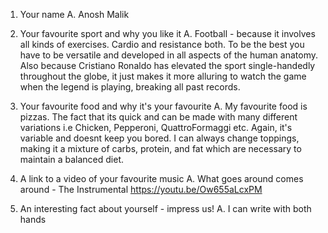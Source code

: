 1. Your name
A. Anosh Malik

2. Your favourite sport and why you like it
A. Football - because it involves all kinds of exercises. Cardio and
resistance both. To be the best you have to be versatile and 
developed in all aspects of the human anatomy.
Also because Cristiano Ronaldo has elevated the sport 
single-handedly throughout the globe, it just makes it more alluring to watch the game when the legend is playing, breaking all past records. 


3. Your favourite food and why it's your favourite
A. My favourite food is pizzas. The fact that its quick and can be made with many different variations i.e Chicken, Pepperoni, QuattroFormaggi etc. Again, it's variable and doesnt keep you bored. I can always change toppings, making it a mixture of carbs, protein, and fat which are necessary to maintain a balanced diet.

4. A link to a video of your favourite music
A. What goes around comes around - The Instrumental 
https://youtu.be/Ow655aLcxPM

5. An interesting fact about yourself - impress us!
A. I can write with both hands
